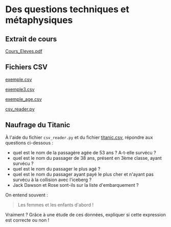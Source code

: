 # Des questions techniques et métaphysiques

## Extrait de cours

[Cours_Eleves.pdf](scripts/tables/Cours_Eleves.pdf)


## Fichiers CSV

[exemple.csv](scripts/tables/exemple.csv)

[exemple3.csv](scripts/tables/exemple3.csv)

[exemple_age.csv](scripts/tables/exemple_age.csv)

[csv_reader.py](scripts/tables/csv_reader.py)

## Naufrage du Titanic

À l'aide du fichier `csv_reader.py` et du fichier [titanic.csv](scripts/tables/titanic.csv), répondre aux questions ci-dessous :

- quel est le nom de la passagère agée de 53 ans ? A-t-elle survécu ?
- quel est le nom du passager de 38 ans, présent en 3ème classe, ayant survécu ?
- quel est le nom du passager le plus agé ? 
- quel est le nom du passager ayant payé le plus cher et n'ayant pas survécu à la collision avec l'iceberg ?
- Jack Dawson et Rose sont-ils sur la liste d'embarquement ?

On entend souvent :

> Les femmes et les enfants d'abord !

Vraiment ? Grâce à une étude de ces données, expliquer si cette expression est correcte ou non !


